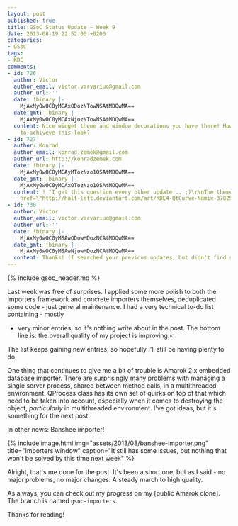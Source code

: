 ```yaml
---
layout: post
published: true
title: GSoC Status Update – Week 9
date: 2013-08-19 22:52:00 +0200
categories:
- GSoC
tags:
- KDE
comments:
- id: 726
  author: Victor
  author_email: victor.varvariuc@gmail.com
  author_url: ''
  date: !binary |-
    MjAxMy0wOC0yMCAxODozNTowNSAtMDQwMA==
  date_gmt: !binary |-
    MjAxMy0wOC0yMCAxNjozNTowNSAtMDQwMA==
  content: Nice widget theme and window decorations you have there! How did you manage
    to achiveve this look?
- id: 727
  author: Konrad
  author_email: konrad.zemek@gmail.com
  author_url: http://konradzemek.com
  date: !binary |-
    MjAxMy0wOC0yMCAyMTozNzo1OSAtMDQwMA==
  date_gmt: !binary |-
    MjAxMy0wOC0yMCAxOTozNzo1OSAtMDQwMA==
  content: ! "I get this question every other update... ;)\r\nThe theme I use is <a
    href=\"http://half-left.deviantart.com/art/KDE4-QtCurve-Numix-378256536\" rel=\"nofollow\">Numix</a>."
- id: 730
  author: Victor
  author_email: victor.varvariuc@gmail.com
  author_url: ''
  date: !binary |-
    MjAxMy0wOC0yMSAwODowMDozNCAtMDQwMA==
  date_gmt: !binary |-
    MjAxMy0wOC0yMSAwNjowMDozNCAtMDQwMA==
  content: Thanks! (I searched your previous updates, but didn't find such questions.)
---
```


{% include gsoc_header.md %}

Last week was free of surprises. I applied some more polish to both the
Importers framework and concrete importers themselves, deduplicated some code -
just general maintenance. I had a very technical to-do list containing - mostly
- very minor entries, so it's nothing write about in the post. The bottom line
is: the overall quality of my project is improving.<

The list keeps gaining new entries, so hopefully I'll still be having plenty to
do.

One thing that continues to give me a bit of trouble is Amarok 2.x embedded
database importer. There are surprisingly many problems with managing a single
server process, shared between method calls, in a multithreaded environment.
QProcess class has its own set of quirks on top of that which need to be taken
into account, especially when it comes to destroying the object, *particularly*
in multithreaded environment. I've got ideas, but it's something for the next
post.

In other news: Banshee importer!

{% include image.html img="assets/2013/08/banshee-importer.png" title="Importers window" caption="It still has some issues, but nothing that won't be solved by this time next week" %}

Alright, that's me done for the post. It's been a short one, but as I said - no
major problems, no major changes. A steady march to high quality.

As always, you can check out my progress on my [public Amarok clone]. The branch
is named `gsoc-importers`.

Thanks for reading!
